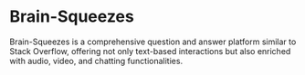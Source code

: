 # Brain-Squeezes
Brain-Squeezes is a comprehensive question and answer platform similar to Stack Overflow, offering not only text-based interactions but also enriched with audio, video, and chatting functionalities.
